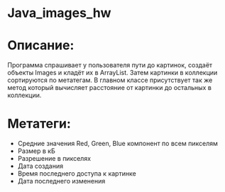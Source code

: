 # Java_images_hw
# Описание:
Программа спрашивает у пользователя пути до картинок, создаёт объекты Images и кладёт их в ArrayList. Затем картинки в коллекции 
сортируются по метатегам. В главном классе присутствует так же метод который вычисляет расстояние от картинки до остальных в коллекции.
# Метатеги:
* Средние значения Red, Green, Blue компонент по всем пикселям
* Размер в кБ
* Разрешение в пикселях
* Дата создания
* Время последнего доступа к картинке
* Дата последнего изменения
